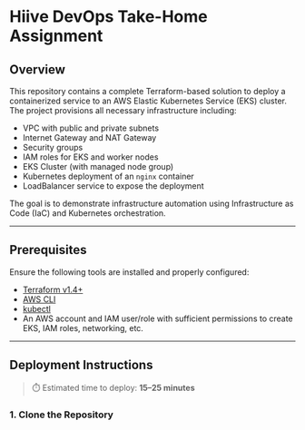 # Hiive DevOps Take-Home Assignment

## Overview

This repository contains a complete Terraform-based solution to deploy a containerized service to an AWS Elastic Kubernetes Service (EKS) cluster. The project provisions all necessary infrastructure including:

- VPC with public and private subnets
- Internet Gateway and NAT Gateway
- Security groups
- IAM roles for EKS and worker nodes
- EKS Cluster (with managed node group)
- Kubernetes deployment of an `nginx` container
- LoadBalancer service to expose the deployment

The goal is to demonstrate infrastructure automation using Infrastructure as Code (IaC) and Kubernetes orchestration.

---

## Prerequisites

Ensure the following tools are installed and properly configured:

- [Terraform v1.4+](https://www.terraform.io/downloads.html)
- [AWS CLI](https://docs.aws.amazon.com/cli/latest/userguide/install-cliv2.html)
- [kubectl](https://kubernetes.io/docs/tasks/tools/install-kubectl/)
- An AWS account and IAM user/role with sufficient permissions to create EKS, IAM roles, networking, etc.

---

## Deployment Instructions

> ⏱️ Estimated time to deploy: **15–25 minutes**

### 1. Clone the Repository


